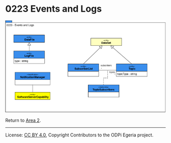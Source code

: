 <!-- SPDX-License-Identifier: CC-BY-4.0 -->
<!-- Copyright Contributors to the ODPi Egeria project. -->

# 0223 Events and Logs

![UML](0223-Events-and-Logs.png#pagewidth)


Return to [Area 2](Area-2-models.md).

----
License: [CC BY 4.0](https://creativecommons.org/licenses/by/4.0/),
Copyright Contributors to the ODPi Egeria project.